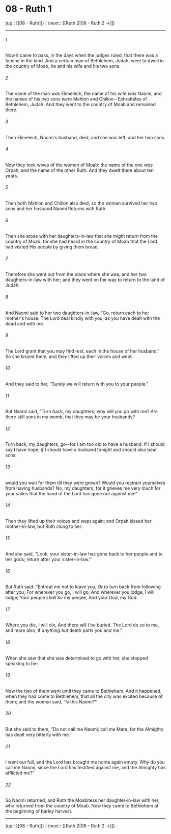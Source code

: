 # 08 - Ruth 1

(up:: [[08 - Ruth]]) | (next:: [[Ruth 2|08 - Ruth 2 →]])

***


###### 1 
Now it came to pass, in the days when the judges ruled, that there was a famine in the land. And a certain man of Bethlehem, Judah, went to dwell in the country of Moab, he and his wife and his two sons. 

###### 2 
The name of the man _was_ Elimelech, the name of his wife _was_ Naomi, and the names of his two sons _were_ Mahlon and Chilion--Ephrathites of Bethlehem, Judah. And they went to the country of Moab and remained there. 

###### 3 
Then Elimelech, Naomi's husband, died; and she was left, and her two sons. 

###### 4 
Now they took wives of the women of Moab: the name of the one _was_ Orpah, and the name of the other Ruth. And they dwelt there about ten years. 

###### 5 
Then both Mahlon and Chilion also died; so the woman survived her two sons and her husband.Naomi Returns with Ruth 

###### 6 
Then she arose with her daughters-in-law that she might return from the country of Moab, for she had heard in the country of Moab that the Lord had visited His people by giving them bread. 

###### 7 
Therefore she went out from the place where she was, and her two daughters-in-law with her; and they went on the way to return to the land of Judah. 

###### 8 
And Naomi said to her two daughters-in-law, "Go, return each to her mother's house. The Lord deal kindly with you, as you have dealt with the dead and with me. 

###### 9 
The Lord grant that you may find rest, each in the house of her husband." So she kissed them, and they lifted up their voices and wept. 

###### 10 
And they said to her, "Surely we will return with you to your people." 

###### 11 
But Naomi said, "Turn back, my daughters; why will you go with me? _Are_ there still sons in my womb, that they may be your husbands? 

###### 12 
Turn back, my daughters, go--for I am too old to have a husband. If I should say I have hope, _if_ I should have a husband tonight and should also bear sons, 

###### 13 
would you wait for them till they were grown? Would you restrain yourselves from having husbands? No, my daughters; for it grieves me very much for your sakes that the hand of the Lord has gone out against me!" 

###### 14 
Then they lifted up their voices and wept again; and Orpah kissed her mother-in-law, but Ruth clung to her. 

###### 15 
And she said, "Look, your sister-in-law has gone back to her people and to her gods; return after your sister-in-law." 

###### 16 
But Ruth said: "Entreat me not to leave you, _Or to_ turn back from following after you; For wherever you go, I will go; And wherever you lodge, I will lodge; Your people _shall be_ my people, And your God, my God. 

###### 17 
Where you die, I will die, And there will I be buried. The Lord do so to me, and more also, If _anything but_ death parts you and me." 

###### 18 
When she saw that she was determined to go with her, she stopped speaking to her. 

###### 19 
Now the two of them went until they came to Bethlehem. And it happened, when they had come to Bethlehem, that all the city was excited because of them; and the women said, "_Is_ this Naomi?" 

###### 20 
But she said to them, "Do not call me Naomi; call me Mara, for the Almighty has dealt very bitterly with me. 

###### 21 
I went out full, and the Lord has brought me home again empty. Why do you call me Naomi, since the Lord has testified against me, and the Almighty has afflicted me?" 

###### 22 
So Naomi returned, and Ruth the Moabitess her daughter-in-law with her, who returned from the country of Moab. Now they came to Bethlehem at the beginning of barley harvest.

***

(up:: [[08 - Ruth]]) | (next:: [[Ruth 2|08 - Ruth 2 →]])
